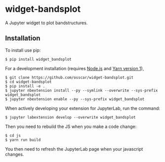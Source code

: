 widget-bandsplot
===============================

A Jupyter widget to plot bandstructures.

Installation
------------

To install use pip:

    $ pip install widget_bandsplot

For a development installation (requires [Node.js](https://nodejs.org) and [Yarn version 1](https://classic.yarnpkg.com/)),

    $ git clone https://github.com/osscar/widget-bandsplot.git
    $ cd widget-bandsplot
    $ pip install -e .
    $ jupyter nbextension install --py --symlink --overwrite --sys-prefix widget_bandsplot
    $ jupyter nbextension enable --py --sys-prefix widget_bandsplot

When actively developing your extension for JupyterLab, run the command:

    $ jupyter labextension develop --overwrite widget_bandsplot

Then you need to rebuild the JS when you make a code change:

    $ cd js
    $ yarn run build

You then need to refresh the JupyterLab page when your javascript changes.
